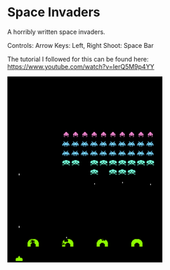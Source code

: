 # Space Invaders
A horribly written space invaders.

Controls: 
    Arrow Keys: Left, Right
    Shoot: Space Bar

The tutorial I followed for this can be found here:
https://www.youtube.com/watch?v=IerQ5M9p4YY

<img src="https://raw.githubusercontent.com/Digicrest/games/master/space-invaders/_sample.png" width="70%" />
